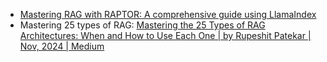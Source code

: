 
- [Mastering RAG with RAPTOR: A comprehensive guide using LlamaIndex](https://www.educative.io/blog/mastering-rag-with-raptor)
- Mastering 25 types of RAG: [Mastering the 25 Types of RAG Architectures: When and How to Use Each One | by Rupeshit Patekar | Nov, 2024 | Medium](https://medium.com/@rupeshit/mastering-the-25-types-of-rag-architectures-when-and-how-to-use-each-one-2ca0e4b944d7)